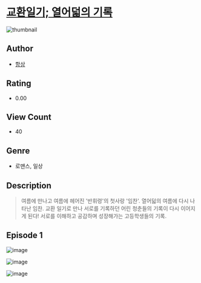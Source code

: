 # [교환일기; 열어덟의 기록](https://comic.naver.com/challenge/list?titleId=810867)
![thumbnail](https://image-comic.pstatic.net/user_contents_data/challenge_comic/2023/05/25/360371/upload_3689910660992743522_480x623.jpeg)

## Author
- [항상](https://comic.naver.com/artistTitle?id=360371)

## Rating
- 0.00

## View Count
- 40

## Genre
- 로맨스, 일상

## Description
> 여름에 만나고 여름에 헤어진 '반휘령'의 첫사랑 '임찬'. 열어덟의 여름에 다시 나타난 임찬. 교환 일기로 만나 서로를 기록하던 어린 청춘들의 기록이 다시 이어지게 된다! 서로를 이해하고 공감하며 성장해가는 고등학생들의 기록.


## Episode 1
![image](https://image-comic.pstatic.net/user_contents_data/challenge_comic/2023/05/25/360371/upload_3919932918007685939.jpeg)

![image](https://image-comic.pstatic.net/user_contents_data/challenge_comic/2023/05/25/360371/upload_3546645408256438838.jpeg)

![image](https://image-comic.pstatic.net/user_contents_data/challenge_comic/2023/05/25/360371/upload_7293355730788626745.jpeg)
